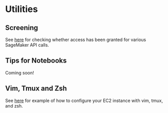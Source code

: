 # Utilities

## Screening

See [here](https://github.com/awslabs/mlmax/blob/main/notebooks/screening/)
for checking whether access has been granted for various SageMaker API calls. 

## Tips for Notebooks

Coming soon!

## Vim, Tmux and Zsh

See [here](https://github.com/aws-samples/ec2-data-science-vim-tmux-zsh) for
example of how to configure your EC2 instance with vim, tmux, and zsh.
